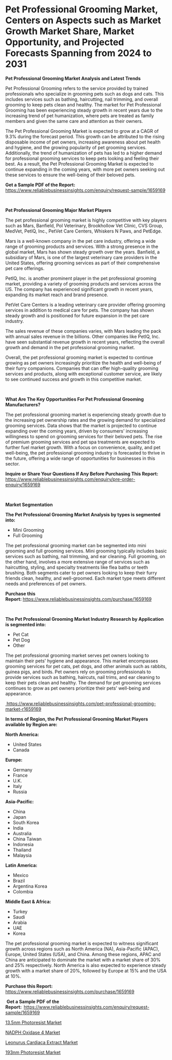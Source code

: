 <p><h1>Pet Professional Grooming Market, Centers on Aspects such as Market Growth Market Share, Market Opportunity, and Projected Forecasts Spanning from 2024 to 2031</h1></p><p><strong>Pet Professional Grooming Market Analysis and Latest Trends</strong></p>
<p><p>Pet Professional Grooming refers to the service provided by trained professionals who specialize in grooming pets such as dogs and cats. This includes services such as bathing, haircutting, nail trimming, and overall grooming to keep pets clean and healthy. The market for Pet Professional Grooming has been experiencing steady growth in recent years due to the increasing trend of pet humanization, where pets are treated as family members and given the same care and attention as their owners.</p><p>The Pet Professional Grooming Market is expected to grow at a CAGR of 9.3% during the forecast period. This growth can be attributed to the rising disposable income of pet owners, increasing awareness about pet health and hygiene, and the growing popularity of pet grooming services. Additionally, the trend of humanization of pets has led to a higher demand for professional grooming services to keep pets looking and feeling their best. As a result, the Pet Professional Grooming Market is expected to continue expanding in the coming years, with more pet owners seeking out these services to ensure the well-being of their beloved pets.</p></p>
<p><strong>Get a Sample PDF of the Report:&nbsp;</strong> <a href="https://www.reliablebusinessinsights.com/enquiry/request-sample/1659169">https://www.reliablebusinessinsights.com/enquiry/request-sample/1659169</a></p>
<p>&nbsp;</p>
<p><strong>Pet Professional Grooming Major Market Players</strong></p>
<p><p>The pet professional grooming market is highly competitive with key players such as Mars, Banfield, Pol Veterinary, Brookhollow Vet Clinic, CVS Group, MedVet, PetIQ, Inc., PetVet Care Centers, Whiskers N Paws, and PetEdge. </p><p>Mars is a well-known company in the pet care industry, offering a wide range of grooming products and services. With a strong presence in the global market, Mars has shown steady growth over the years. Banfield, a subsidiary of Mars, is one of the largest veterinary care providers in the United States, offering grooming services as part of their comprehensive pet care offerings.</p><p>PetIQ, Inc. is another prominent player in the pet professional grooming market, providing a variety of grooming products and services across the US. The company has experienced significant growth in recent years, expanding its market reach and brand presence.</p><p>PetVet Care Centers is a leading veterinary care provider offering grooming services in addition to medical care for pets. The company has shown steady growth and is positioned for future expansion in the pet care industry.</p><p>The sales revenue of these companies varies, with Mars leading the pack with annual sales revenue in the billions. Other companies like PetIQ, Inc. have seen substantial revenue growth in recent years, reflecting the overall growth and demand in the pet professional grooming market.</p><p>Overall, the pet professional grooming market is expected to continue growing as pet owners increasingly prioritize the health and well-being of their furry companions. Companies that can offer high-quality grooming services and products, along with exceptional customer service, are likely to see continued success and growth in this competitive market.</p></p>
<p>&nbsp;</p>
<p><strong>What Are The Key Opportunities For Pet Professional Grooming Manufacturers?</strong></p>
<p><p>The pet professional grooming market is experiencing steady growth due to the increasing pet ownership rates and the growing demand for specialized grooming services. Data shows that the market is projected to continue expanding over the coming years, driven by consumers' increasing willingness to spend on grooming services for their beloved pets. The rise of premium grooming services and pet spa treatments are expected to further fuel market growth. With a focus on convenience, quality, and pet well-being, the pet professional grooming industry is forecasted to thrive in the future, offering a wide range of opportunities for businesses in this sector.</p></p>
<p><strong>Inquire or Share Your Questions If Any Before Purchasing This Report:</strong> <a href="https://www.reliablebusinessinsights.com/enquiry/pre-order-enquiry/1659169">https://www.reliablebusinessinsights.com/enquiry/pre-order-enquiry/1659169</a></p>
<p>&nbsp;</p>
<p><strong>Market Segmentation</strong></p>
<p><strong>The Pet Professional Grooming Market Analysis by types is segmented into:</strong></p>
<p><ul><li>Mini Grooming</li><li>Full Grooming</li></ul></p>
<p><p>The pet professional grooming market can be segmented into mini grooming and full grooming services. Mini grooming typically includes basic services such as bathing, nail trimming, and ear cleaning. Full grooming, on the other hand, involves a more extensive range of services such as haircutting, styling, and specialty treatments like flea baths or teeth brushing. Both segments cater to pet owners looking to keep their furry friends clean, healthy, and well-groomed. Each market type meets different needs and preferences of pet owners.</p></p>
<p><strong>Purchase this Report:&nbsp;</strong><a href="https://www.reliablebusinessinsights.com/purchase/1659169">https://www.reliablebusinessinsights.com/purchase/1659169</a></p>
<p>&nbsp;</p>
<p><strong>The Pet Professional Grooming Market Industry Research by Application is segmented into:</strong></p>
<p><ul><li>Pet Cat</li><li>Pet Dog</li><li>Other</li></ul></p>
<p><p>The pet professional grooming market serves pet owners looking to maintain their pets' hygiene and appearance. This market encompasses grooming services for pet cats, pet dogs, and other animals such as rabbits, guinea pigs, and birds. Pet owners rely on grooming professionals to provide services such as bathing, haircuts, nail trims, and ear cleaning to keep their pets clean and healthy. The demand for pet grooming services continues to grow as pet owners prioritize their pets' well-being and appearance.</p></p>
<p><a href="https://www.reliablebusinessinsights.com/pet-professional-grooming-market-r1659169">&nbsp;https://www.reliablebusinessinsights.com/pet-professional-grooming-market-r1659169</a></p>
<p><strong>In terms of Region, the Pet Professional Grooming Market Players available by Region are:</strong></p>
<p>
    <p> <strong> North America: </strong>
        <ul>
            <li>United States</li>
            <li>Canada</li>
        </ul>
        </p> 
    <p> <strong> Europe: </strong>
        <ul>
            <li>Germany</li>
            <li>France</li>
            <li>U.K.</li>
            <li>Italy</li>
            <li>Russia</li>
        </ul>
        </p> 
    <p> <strong> Asia-Pacific: </strong>
        <ul>
            <li>China</li>
            <li>Japan</li>
            <li>South Korea</li>
            <li>India</li>
            <li>Australia</li>
            <li>China Taiwan</li>
            <li>Indonesia</li>
            <li>Thailand</li>
            <li>Malaysia</li>
        </ul>
        </p> 
    <p> <strong> Latin America: </strong>
        <ul>
            <li>Mexico</li>
            <li>Brazil</li>
            <li>Argentina Korea</li>
            <li>Colombia</li>
        </ul>
        </p> 
    <p> <strong> Middle East & Africa: </strong>
        <ul>
            <li>Turkey</li>
            <li>Saudi</li>
            <li>Arabia</li>
            <li>UAE</li>
            <li>Korea</li>
        </ul>
    </p>
    </p>
<p><p>The pet professional grooming market is expected to witness significant growth across regions such as North America (NA), Asia-Pacific (APAC), Europe, United States (USA), and China. Among these regions, APAC and China are anticipated to dominate the market with a market share of 30% and 25% respectively. North America is also expected to experience steady growth with a market share of 20%, followed by Europe at 15% and the USA at 10%.</p></p>
<p><strong>Purchase this Report: </strong><a href="https://www.reliablebusinessinsights.com/purchase/1659169">https://www.reliablebusinessinsights.com/purchase/1659169</a></p>
<p>&nbsp;<strong>Get a Sample PDF of the Report:&nbsp;&nbsp;</strong><a href="https://www.reliablebusinessinsights.com/enquiry/request-sample/1659169">https://www.reliablebusinessinsights.com/enquiry/request-sample/1659169</a></p>
<p><strong></strong></p>
<p><p><a href="https://github.com/angelajermaine/Market-Research-Report-List-3/blob/main/135nm-photoresist-market.md">13.5nm Photoresist Market</a></p><p><a href="https://www.linkedin.com/pulse/nadph-oxidase-4-market-analysis-sze-forecasted-period-hfj7e">NADPH Oxidase 4 Market</a></p><p><a href="https://www.linkedin.com/pulse/leonurus-cardiaca-extract-market-size-reveals-best-marketing-0e0ne">Leonurus Cardiaca Extract Market</a></p><p><a href="https://github.com/provorikovar/Market-Research-Report-List-4/blob/main/193nm-photoresist-market.md">193nm Photoresist Market</a></p></p>
